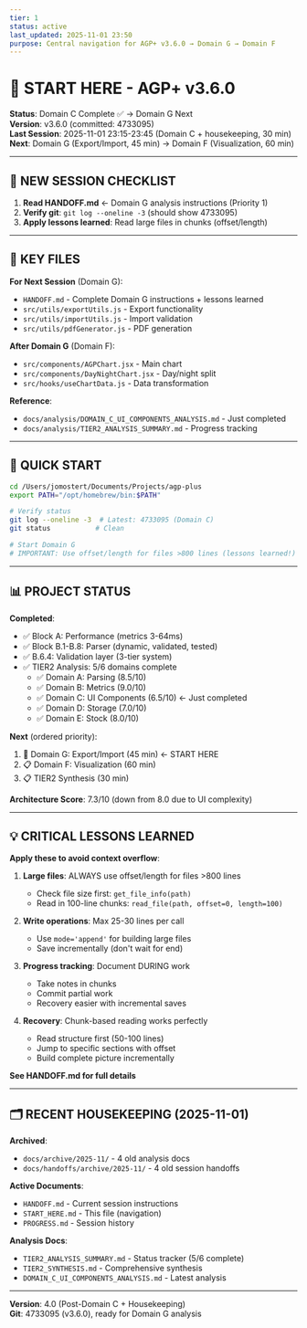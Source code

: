 ```yaml
---
tier: 1
status: active
last_updated: 2025-11-01 23:50
purpose: Central navigation for AGP+ v3.6.0 → Domain G → Domain F
---
```


# 🧭 START HERE - AGP+ v3.6.0

**Status**: Domain C Complete ✅ → Domain G Next  
**Version**: v3.6.0 (committed: 4733095)  
**Last Session**: 2025-11-01 23:15-23:45 (Domain C + housekeeping, 30 min)  
**Next**: Domain G (Export/Import, 45 min) → Domain F (Visualization, 60 min)

---

## 🎯 NEW SESSION CHECKLIST

1. **Read HANDOFF.md** ← Domain G analysis instructions (Priority 1)
2. **Verify git**: `git log --oneline -3` (should show 4733095)
3. **Apply lessons learned**: Read large files in chunks (offset/length)

---

## 📂 KEY FILES

**For Next Session** (Domain G):
- `HANDOFF.md` - Complete Domain G instructions + lessons learned
- `src/utils/exportUtils.js` - Export functionality
- `src/utils/importUtils.js` - Import validation
- `src/utils/pdfGenerator.js` - PDF generation

**After Domain G** (Domain F):
- `src/components/AGPChart.jsx` - Main chart
- `src/components/DayNightChart.jsx` - Day/night split
- `src/hooks/useChartData.js` - Data transformation

**Reference**:
- `docs/analysis/DOMAIN_C_UI_COMPONENTS_ANALYSIS.md` - Just completed
- `docs/analysis/TIER2_ANALYSIS_SUMMARY.md` - Progress tracking

---

## 🚀 QUICK START

```bash
cd /Users/jomostert/Documents/Projects/agp-plus
export PATH="/opt/homebrew/bin:$PATH"

# Verify status
git log --oneline -3  # Latest: 4733095 (Domain C)
git status           # Clean

# Start Domain G
# IMPORTANT: Use offset/length for files >800 lines (lessons learned!)
```

---

## 📊 PROJECT STATUS

**Completed**:
- ✅ Block A: Performance (metrics 3-64ms)
- ✅ Block B.1-B.8: Parser (dynamic, validated, tested)
- ✅ B.6.4: Validation layer (3-tier system)
- ✅ TIER2 Analysis: 5/6 domains complete
  - ✅ Domain A: Parsing (8.5/10)
  - ✅ Domain B: Metrics (9.0/10)
  - ✅ Domain C: UI Components (6.5/10) ← Just completed
  - ✅ Domain D: Storage (7.0/10)
  - ✅ Domain E: Stock (8.0/10)

**Next** (ordered priority):
1. 🔄 Domain G: Export/Import (45 min) ← START HERE
2. 📋 Domain F: Visualization (60 min)
3. 📋 TIER2 Synthesis (30 min)

**Architecture Score**: 7.3/10 (down from 8.0 due to UI complexity)

---

## 💡 CRITICAL LESSONS LEARNED

**Apply these to avoid context overflow**:

1. **Large files**: ALWAYS use offset/length for files >800 lines
   - Check file size first: `get_file_info(path)`
   - Read in 100-line chunks: `read_file(path, offset=0, length=100)`
   
2. **Write operations**: Max 25-30 lines per call
   - Use `mode='append'` for building large files
   - Save incrementally (don't wait for end)

3. **Progress tracking**: Document DURING work
   - Take notes in chunks
   - Commit partial work
   - Recovery easier with incremental saves

4. **Recovery**: Chunk-based reading works perfectly
   - Read structure first (50-100 lines)
   - Jump to specific sections with offset
   - Build complete picture incrementally

**See HANDOFF.md for full details**

---

## 🗂️ RECENT HOUSEKEEPING (2025-11-01)

**Archived**:
- `docs/archive/2025-11/` - 4 old analysis docs
- `docs/handoffs/archive/2025-11/` - 4 old session handoffs

**Active Documents**:
- `HANDOFF.md` - Current session instructions
- `START_HERE.md` - This file (navigation)
- `PROGRESS.md` - Session history

**Analysis Docs**:
- `TIER2_ANALYSIS_SUMMARY.md` - Status tracker (5/6 complete)
- `TIER2_SYNTHESIS.md` - Comprehensive synthesis
- `DOMAIN_C_UI_COMPONENTS_ANALYSIS.md` - Latest analysis

---

**Version**: 4.0 (Post-Domain C + Housekeeping)  
**Git**: 4733095 (v3.6.0), ready for Domain G analysis
